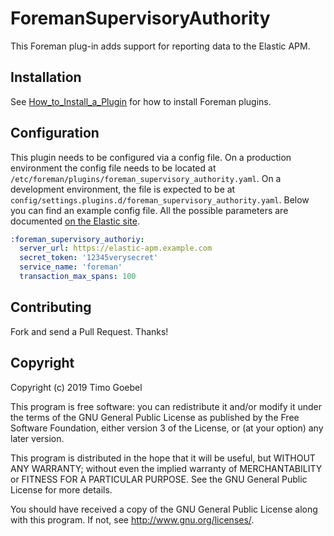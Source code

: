 # ForemanSupervisoryAuthority

This Foreman plug-in adds support for reporting data to the Elastic APM.

## Installation

See [How_to_Install_a_Plugin](http://projects.theforeman.org/projects/foreman/wiki/How_to_Install_a_Plugin)
for how to install Foreman plugins.

## Configuration

This plugin needs to be configured via a config file. On a production environment the config file
needs to be located at `/etc/foreman/plugins/foreman_supervisory_authority.yaml`. On a development environment,
the file is expected to be at `config/settings.plugins.d/foreman_supervisory_authority.yaml`.
Below you can find an example config file. All the possible parameters are documented
[on the Elastic site](https://www.elastic.co/guide/en/apm/agent/ruby/current/configuration.html#_options).

```yaml
:foreman_supervisory_authoriy:
  server_url: https://elastic-apm.example.com
  secret_token: '12345verysecret'
  service_name: 'foreman'
  transaction_max_spans: 100
```

## Contributing

Fork and send a Pull Request. Thanks!

## Copyright

Copyright (c) 2019 Timo Goebel

This program is free software: you can redistribute it and/or modify
it under the terms of the GNU General Public License as published by
the Free Software Foundation, either version 3 of the License, or
(at your option) any later version.

This program is distributed in the hope that it will be useful,
but WITHOUT ANY WARRANTY; without even the implied warranty of
MERCHANTABILITY or FITNESS FOR A PARTICULAR PURPOSE.  See the
GNU General Public License for more details.

You should have received a copy of the GNU General Public License
along with this program.  If not, see <http://www.gnu.org/licenses/>.

